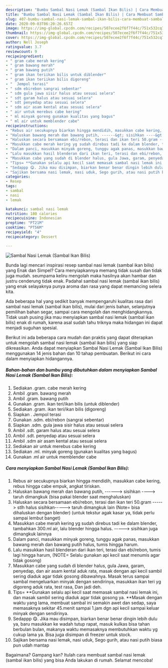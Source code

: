 ```yaml
---
description: "Bumbu Sambal Nasi Lemak (Sambal Ikan Bilis) | Cara Membuat Sambal Nasi Lemak (Sambal Ikan Bilis) Yang Enak Dan Lezat"
title: "Bumbu Sambal Nasi Lemak (Sambal Ikan Bilis) | Cara Membuat Sambal Nasi Lemak (Sambal Ikan Bilis) Yang Enak Dan Lezat"
slug: 407-bumbu-sambal-nasi-lemak-sambal-ikan-bilis-cara-membuat-sambal-nasi-lemak-sambal-ikan-bilis-yang-enak-dan-lezat
date: 2020-09-03T06:20:26.657Z
image: https://img-global.cpcdn.com/recipes/507ecee2f6f7f44c/751x532cq70/sambal-nasi-lemak-sambal-ikan-bilis-foto-resep-utama.jpg
thumbnail: https://img-global.cpcdn.com/recipes/507ecee2f6f7f44c/751x532cq70/sambal-nasi-lemak-sambal-ikan-bilis-foto-resep-utama.jpg
cover: https://img-global.cpcdn.com/recipes/507ecee2f6f7f44c/751x532cq70/sambal-nasi-lemak-sambal-ikan-bilis-foto-resep-utama.jpg
author: Nell Joseph
ratingvalue: 3.7
reviewcount: 9
recipeingredient:
- " gram cabe merah kering"
- " gram bawang merah"
- " gram bawang putih"
- " gram ikan teriikan bilis untuk diblender"
- " gram ikan teriikan bilis digoreng"
- "  Jempol terasi"
- " sdm ebirebon sangrai sebentar"
- " sdm gula jawa sisir halus atau sesuai selera"
- " sdt garam halus atau sesuai selera"
- " sdt penyedap atau sesuai selera"
- " sdm air asam kental atau sesuai selera"
- " air untuk merebus cabe kering"
- " ml minyak goreng gunakan kualitas yang bagus"
- " ml air untuk memblender cabe"
recipeinstructions:
- "Rebus air secukupnya biarkan hingga mendidih, masukkan cabe kering, rebus hingga cabe empuk, angkat tiriskan."
- "Haluskan bawang merah dan bawang putih, ------&gt; sisihkan ----&gt; taruh dimangkuk (bisa pakai blender saat menghaluskan)"
- "Haluskan secara bersamaan ebi/rebon, terasi dan ikan teri 50.gram -----&gt; stlh halus sisihkan-----&gt; taruh dimangkuk lain (Note= bisa dihaluskan dengan blender) (untuk tekstur agak kasar ya, tidak perlu sampai lembut banget)"
- "Masukkan cabe merah kering yg sudah direbus tadi ke dalam blender, tambahkan 300.ml air, lalu blender hingga halus. -----&gt; sisihkan juga dimangkuk lainnya"
- "Dalam panci, masukkan minyak goreng, tunggu agak panas, masukkan bawang merah dan bawang putih halus, tumis hingga harum."
- "Lalu masukkan hasil blenderan dari ikan teri, terasi dan ebi/rebon, tumis lagi hingga harum, (NOTE= Selalu gunakan api kecil saat menumis agar tidak gosong)"
- "Masukkan cabe yang sudah di blender halus, gula Jawa, garam, penyedap, dan air asam kental aduk rata, masak dengan api kecil sambil sering diaduk agar tidak gosong dibawahnya. Masak terus sampai sambal mengeluarkan minyak dengan sendirinya, masukkan ikan teri yg digoreng aduk rata, test rasa, Dan jadi deh."
- "Tips= **Gunakan selalu api kecil saat memasak sambal nasi lemak ini, dan masak sambil sering diaduk agar tidak gosong ya. **Masak dengan waktu yang lama, membuat sambal ini semakin awet dan sedap, saya memasaknya sekitar 45.menit sampai 1.jam dgn api kecil sampai keluar minyak dengan sendirinya."
- "Sedappp 😋. Jika mau disimpan, biarkan benar benar dingin lebih dulu ya, baru masukkan ke wadah tutup rapat, masuk kulkas bisa tahan berbulan bulan, makanya waktu memasaknya membutuhkan waktu yg cukup lama ya. Bisa juga disimpan di freezer untuk stock."
- "Sajikan bersama nasi lemak, nasi uduk, Sego gurih, atau nasi putih biasa pun udah mantap"
categories:
- Resep
tags:
- sambal
- nasi
- lemak

katakunci: sambal nasi lemak 
nutrition: 180 calories
recipecuisine: Indonesian
preptime: "PT21M"
cooktime: "PT56M"
recipeyield: "4"
recipecategory: Dessert

---
```



![Sambal Nasi Lemak (Sambal Ikan Bilis)](https://img-global.cpcdn.com/recipes/507ecee2f6f7f44c/751x532cq70/sambal-nasi-lemak-sambal-ikan-bilis-foto-resep-utama.jpg)

Bunda lagi mencari inspirasi resep sambal nasi lemak (sambal ikan bilis) yang Enak dan Simpel? Cara menyiapkannya memang tidak susah dan tidak juga mudah. seumpama keliru mengolah maka hasilnya akan hambar dan justru cenderung tidak enak. Padahal sambal nasi lemak (sambal ikan bilis) yang enak selayaknya punya aroma dan rasa yang dapat memancing selera kita.

Ada beberapa hal yang sedikit banyak mempengaruhi kualitas rasa dari sambal nasi lemak (sambal ikan bilis), mulai dari jenis bahan, selanjutnya pemilihan bahan segar, sampai cara mengolah dan menghidangkannya. Tidak usah pusing jika mau menyiapkan sambal nasi lemak (sambal ikan bilis) enak di rumah, karena asal sudah tahu triknya maka hidangan ini dapat menjadi suguhan spesial.




Berikut ini ada beberapa cara mudah dan praktis yang dapat diterapkan untuk mengolah sambal nasi lemak (sambal ikan bilis) yang siap dikreasikan. Anda dapat menyiapkan Sambal Nasi Lemak (Sambal Ikan Bilis) menggunakan 14 jenis bahan dan 10 tahap pembuatan. Berikut ini cara dalam menyiapkan hidangannya.

<!--inarticleads1-->

##### Bahan-bahan dan bumbu yang dibutuhkan dalam menyiapkan Sambal Nasi Lemak (Sambal Ikan Bilis):

1. Sediakan  .gram. cabe merah kering
1. Ambil  .gram. bawang merah
1. Ambil  .gram. bawang putih
1. Gunakan  .gram. ikan teri/ikan bilis (untuk diblender)
1. Sediakan  .gram. ikan teri/ikan bilis (digoreng)
1. Siapkan  . Jempol terasi
1. Gunakan  .sdm. ebi/rebon (sangrai sebentar)
1. Siapkan  .sdm. gula jawa sisir halus atau sesuai selera
1. Ambil  .sdt. garam halus atau sesuai selera
1. Ambil  .sdt. penyedap atau sesuai selera
1. Ambil  .sdm air asam kental atau sesuai selera
1. Sediakan  air untuk merebus cabe kering
1. Sediakan  .ml. minyak goreng (gunakan kualitas yang bagus)
1. Gunakan  .ml air untuk memblender cabe




<!--inarticleads2-->

##### Cara menyiapkan Sambal Nasi Lemak (Sambal Ikan Bilis):

1. Rebus air secukupnya biarkan hingga mendidih, masukkan cabe kering, rebus hingga cabe empuk, angkat tiriskan.
1. Haluskan bawang merah dan bawang putih, ------&gt; sisihkan ----&gt; taruh dimangkuk (bisa pakai blender saat menghaluskan)
1. Haluskan secara bersamaan ebi/rebon, terasi dan ikan teri 50.gram -----&gt; stlh halus sisihkan-----&gt; taruh dimangkuk lain (Note= bisa dihaluskan dengan blender) (untuk tekstur agak kasar ya, tidak perlu sampai lembut banget)
1. Masukkan cabe merah kering yg sudah direbus tadi ke dalam blender, tambahkan 300.ml air, lalu blender hingga halus. -----&gt; sisihkan juga dimangkuk lainnya
1. Dalam panci, masukkan minyak goreng, tunggu agak panas, masukkan bawang merah dan bawang putih halus, tumis hingga harum.
1. Lalu masukkan hasil blenderan dari ikan teri, terasi dan ebi/rebon, tumis lagi hingga harum, (NOTE= Selalu gunakan api kecil saat menumis agar tidak gosong)
1. Masukkan cabe yang sudah di blender halus, gula Jawa, garam, penyedap, dan air asam kental aduk rata, masak dengan api kecil sambil sering diaduk agar tidak gosong dibawahnya. Masak terus sampai sambal mengeluarkan minyak dengan sendirinya, masukkan ikan teri yg digoreng aduk rata, test rasa, Dan jadi deh.
1. Tips= **Gunakan selalu api kecil saat memasak sambal nasi lemak ini, dan masak sambil sering diaduk agar tidak gosong ya. **Masak dengan waktu yang lama, membuat sambal ini semakin awet dan sedap, saya memasaknya sekitar 45.menit sampai 1.jam dgn api kecil sampai keluar minyak dengan sendirinya.
1. Sedappp 😋. Jika mau disimpan, biarkan benar benar dingin lebih dulu ya, baru masukkan ke wadah tutup rapat, masuk kulkas bisa tahan berbulan bulan, makanya waktu memasaknya membutuhkan waktu yg cukup lama ya. Bisa juga disimpan di freezer untuk stock.
1. Sajikan bersama nasi lemak, nasi uduk, Sego gurih, atau nasi putih biasa pun udah mantap




Bagaimana? Gampang kan? Itulah cara membuat sambal nasi lemak (sambal ikan bilis) yang bisa Anda lakukan di rumah. Selamat mencoba!
